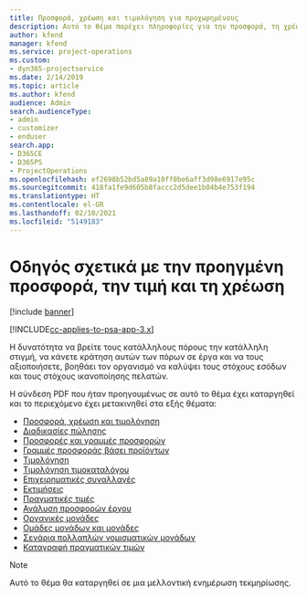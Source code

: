 ```yaml
---
title: Προσφορά, χρέωση και τιμολόγηση για προχωρημένους
description: Αυτό το θέμα παρέχει πληροφορίες για την προσφορά, τη χρέωση και την τιμολόγηση στο Project Service Automation.
author: kfend
manager: kfend
ms.service: project-operations
ms.custom:
- dyn365-projectservice
ms.date: 2/14/2019
ms.topic: article
ms.author: kfend
audience: Admin
search.audienceType:
- admin
- customizer
- enduser
search.app:
- D365CE
- D365PS
- ProjectOperations
ms.openlocfilehash: ef2698b52bd5a89a10ff0be6aff3d98e6917e95c
ms.sourcegitcommit: 418fa1fe9d605b8faccc2d5dee1b04b4e753f194
ms.translationtype: HT
ms.contentlocale: el-GR
ms.lasthandoff: 02/10/2021
ms.locfileid: "5149183"
---
```

# <a name="advanced-quoting-pricing-and-billing-guide"></a>Οδηγός σχετικά με την προηγμένη προσφορά, την τιμή και τη χρέωση

[!include [banner](../../includes/psa-now-project-operations.md)]

[!INCLUDE[cc-applies-to-psa-app-3.x](../../includes/cc-applies-to-psa-app-3x.md)]

Η δυνατότητα να βρείτε τους κατάλληλους πόρους την κατάλληλη στιγμή, να κάνετε κράτηση αυτών των πόρων σε έργα και να τους αξιοποιήσετε, βοηθάει τον οργανισμό να καλύψει τους στόχους εσόδων και τους στόχους ικανοποίησης πελατών. 

Η σύνδεση PDF που ήταν προηγουμένως σε αυτό το θέμα έχει καταργηθεί και το περιεχόμενο έχει μετακινηθεί στα εξής θέματα:

- [Προσφορά, χρέωση και τιμολόγηση](../quote-bill-price.md)
- [Διαδικασίες πώλησης](../basic-sales-process.md)
- [Προσφορές και γραμμές προσφορών](../basic-quote-lines.md)
- [Γραμμές προσφοράς βάσει προϊόντων](../product-based-quote-lines.md)
- [Τιμολόγηση](../basic-pricing.md)
- [Τιμολόγηση τιμοκαταλόγου](../product-catalog-pricing.md)
- [Επιχειρηματικές συναλλαγές](../basic-business-transactions.md)
- [Εκτιμήσεις](../estimates.md)
- [Πραγματικές τιμές](../actuals.md)
- [Ανάλυση προσφορών έργου](../basic-analyzing-quotes.md)
- [Οργανικές μονάδες](../advanced-organizational.md)
- [Ομάδες μονάδων και μονάδες](../advanced-units.md)
- [Σενάρια πολλαπλών νομισματικών μονάδων](../advanced-currency.md)
- [Καταγραφή πραγματικών τιμών](../advanced-actuals.md)

> [!NOTE]
> Αυτό το θέμα θα καταργηθεί σε μια μελλοντική ενημέρωση τεκμηρίωσης. 
